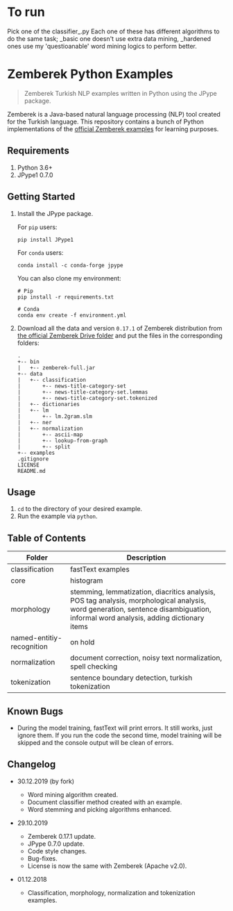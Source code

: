 # To run

Pick one of the classifier_.py 
Each one of these has different algorithms to do the same task;
_basic one doesn't use extra data mining,
_hardened ones use my 'questioanable' word mining logics to perform better.


# Zemberek Python Examples

> Zemberek Turkish NLP examples written in Python using the JPype package.

Zemberek is a Java-based natural language processing (NLP) tool created for the Turkish language. This repository contains a bunch of Python implementations of the [official Zemberek examples](https://github.com/ahmetaa/zemberek-nlp/tree/master/examples/src/main/java/zemberek/examples) for learning purposes.

## Requirements

1.  Python 3.6+
2.  JPype1 0.7.0

## Getting Started

1.  Install the JPype package.

    For `pip` users:

    ```console
    pip install JPype1
    ```

    For `conda` users:

    ```console
    conda install -c conda-forge jpype
    ```

    You can also clone my environment:

    ```console
    # Pip
    pip install -r requirements.txt

    # Conda
    conda env create -f environment.yml
    ```

2.  Download all the data and version `0.17.1` of Zemberek distribution from [the official Zemberek Drive folder](https://drive.google.com/drive/folders/0B9TrB39LQKZWSjNKdVcwWUxxUm8?usp=sharing) and put the files in the corresponding folders:

        .
        +-- bin
        |   +-- zemberek-full.jar
        +-- data
        |   +-- classification
        |       +-- news-title-category-set
        |       +-- news-title-category-set.lemmas
        |       +-- news-title-category-set.tokenized
        |   +-- dictionaries
        |   +-- lm
        |       +-- lm.2gram.slm
        |   +-- ner
        |   +-- normalization
        |       +-- ascii-map
        |       +-- lookup-from-graph
        |       +-- split
        +-- examples
        .gitignore
        LICENSE
        README.md

## Usage

1. `cd` to the directory of your desired example.
2. Run the example via `python`.

## Table of Contents

| Folder                    | Description                                                                                                                                                                       |
| ------------------------- | --------------------------------------------------------------------------------------------------------------------------------------------------------------------------------- |
| classification            | fastText examples                                                                                                                                                                 |
| core                      | histogram                                                                                                                                                                         |
| morphology                | stemming, lemmatization, diacritics analysis, POS tag analysis, morphological analysis, word generation, sentence disambiguation, informal word analysis, adding dictionary items |
| named-entitiy-recognition | on hold                                                                                                                                                                           |
| normalization             | document correction, noisy text normalization, spell checking                                                                                                                     |
| tokenization              | sentence boundary detection, turkish tokenization                                                                                                                                 |

## Known Bugs

-   During the model training, fastText will print errors. It still works, just ignore them. If you run the code the second time, model training will be skipped and the console output will be clean of errors.

## Changelog
-   30.12.2019 (by fork)
    -   Word mining algorithm created.
    -   Document classifier method created with an example.
    -   Word stemming and picking algorithms enhanced.

-   29.10.2019
    -   Zemberek 0.17.1 update.
    -   JPype 0.7.0 update.
    -   Code style changes.
    -   Bug-fixes.
    -   License is now the same with Zemberek (Apache v2.0).
-   01.12.2018
    -   Classification, morphology, normalization and tokenization examples.
